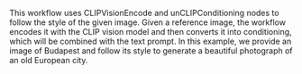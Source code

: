 This workflow uses CLIPVisionEncode and unCLIPConditioning nodes to follow the style of the given image. Given a reference image, the workflow encodes it with the CLIP vision model and then converts it into conditioning, which will be combined with the text prompt. In this example, we provide an image of Budapest and follow its style to generate a beautiful photograph of an old European city.